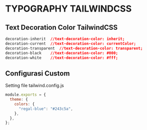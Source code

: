 # TYPOGRAPHY TAILWINDCSS

## Text Decoration Color TailwindCSS

```css
decoration-inherit	//text-decoration-color: inherit;
decoration-current	//text-decoration-color: currentColor;
decoration-transparent	//text-decoration-color: transparent;
decoration-black	//text-decoration-color: #000;
decoration-white	//text-decoration-color: #fff;
```

## Configurasi Custom

Setting file tailwind.config.js

```js
module.exports = {
  theme: {
    colors: {
      "regal-blue": "#243c5a",
    },
  },
};
```
